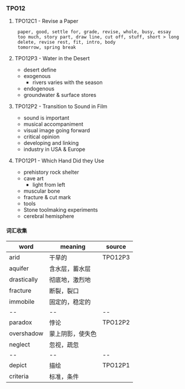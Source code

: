 
### TPO12

1. TPO12C1 - Revise a Paper

        paper, good, settle for, grade, revise, whole, busy, essay
        too much, story part, draw line, cut off, stuff, short > long
        delete, revise rest, fit, intro, body
        tomorrow, spring break

2. TPO12P3 - Water in the Desert
    - desert define
    - exogenous
        - rivers varies with the season
    - endogenous
    - groundwater & surface stores

3. TPO12P2 - Transition to Sound in Film
    - sound is important
    - musical accompaniment
    - visual image going forward
    - critical opinion
    - developing and linking
    - industry in USA & Europe

4. TPO12P1 - Which Hand Did they Use
    - prehistory rock shelter
    - cave art
        - light from left
    - muscular bone
    - fracture & cut mark
    - tools
    - Stone toolmaking experiments
    - cerebral hemisphere

#### 词汇收集
word|meaning|source
--|--|--
arid|干旱的|TPO12P3
aquifer|含水层，蓄水层
drastically|彻底地，激烈地
fracture|断裂，裂口
immobile|固定的，稳定的
--|--|--
paradox|悖论|TPO12P2
overshadow|蒙上阴影，使失色
neglect|忽视，疏忽
--|--|--
depict|描绘|TPO12P1
criteria|标准，条件
